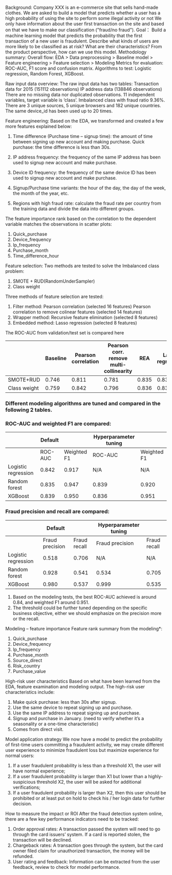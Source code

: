 Background:
Company XXX is an e-commerce site that sells hand-made clothes. We are asked to build a model that predicts whether a user has a high probability of using the site to perform some illegal activity or not
We only have information about the user first transaction on the site and based on that we have to make our classification ("fraud/no fraud").
Goal：
Build a machine learning model that predicts the probability that the first transaction of a new user is fraudulent.
Describe what kinds of users are more likely to be classified as at risk? What are their characteristics?
From the product perspective, how can we use this model.
Methodology summary:
Overall flow:
EDA > Data preprocessing > Baseline model > Feature engineering > Feature selection > Modeling
Metrics for evaluation: ROC-AUC, F1 score and confusion matrix.
Algorithms to test: Logistic regression, Random Forest, XGBoost.

Raw input data overview:
The raw input data has two tables:
Transaction data for 2015 (151112 observations)
IP address data (138846 observations)
There are no missing data nor duplicated observations.
11 independent variables, target variable is ‘class’.
Imbalanced class with fraud ratio 9.36%.
There are 3 unique sources, 5 unique browsers and 182 unique countries.
The same device_id has been used up to 20 times.

Feature engineering:
Based on the EDA, we transformed and created a few more features explained below:

1. Time difference (Purchase time – signup time): the amount of time between signing up new account and making purchase. Quick purchase: the time difference is less than 30s.

2. IP address frequency: the frequency of the same IP address has been used to signup new account and make purchase.

3. Device ID frequency: the frequency of the same device ID has been used to signup new account and make purchase.

4. Signup/Purchase time variants: the hour of the day, the day of the week, the month of the year, etc.

5. Regions with high fraud rate: calculate the fraud rate per country from the training data and divide the data into different groups.

The feature importance rank based on the correlation to the dependent variable matches the observations in scatter plots:

1. Quick_purchase
2. Device_frequency
3. Ip_frequency
4. Purchase_month
5. Time_difference_hour

Feature selection:
Two methods are tested to solve the Imbalanced class problem:
1. SMOTE + RUD(RandomUnderSampler)
2. Class weight

Three methods of feature selection are tested:
1. Filter method: Pearson correlation (selected 16 features)
                             Pearson correlation to remove colinear features (selected 14 features)
2. Wrapper method: Recursive feature elimination (selected 8 features)
3. Embedded method: Lasso regression (selected 8 features)

The ROC-AUC from validation/test set is compared here

|              | Baseline | Pearson correlation | Pearson corr. remove multi-collinearity | REA   | Lasso regression |
|--------------|----------|---------------------|-----------------------------------------|-------|------------------|
| SMOTE+RUD    | 0.746    | 0.811               | 0.781                                   | 0.835 | 0.838            |
| Class weight | 0.759    | 0.842               | 0.796                                   | 0.836 | 0.835            |


### Different modeling algorithms are tuned and compared in the following 2 tables.
### ROC-AUC and weighted F1 are compared:
|                     | Default |             | Hyperparameter tuning |             |
|---------------------|---------|-------------|-----------------------|-------------|
|                     | ROC-AUC | Weighted F1 | ROC-AUC               | Weighted F1 |
| Logistic regression | 0.842   | 0.917       | N/A                   | N/A         |
| Random forest       | 0.835   | 0.947       | 0.839                 | 0.920       |
| XGBoost             | 0.839   | 0.950       | 0.836                 | 0.951       |

### Fraud precision and recall are compared:

|                     | Default         |              | Hyperparameter tuning |              |
|---------------------|-----------------|--------------|-----------------------|--------------|
|                     | Fraud precision | Fraud recall | Fraud precision       | Fraud recall |
| Logistic regression | 0.518           | 0.706        | N/A                   | N/A          |
| Random forest       | 0.928           | 0.541        | 0.534                 | 0.705        |
| XGBoost             | 0.980           | 0.537        | 0.999                 | 0.535        |

1. Based on the modeling tests, the best ROC-AUC achieved is around 0.84, and weighted F1 around 0.951.
2. The threshold could be further tuned depending on the specific business objective, either we should emphasize on the precision more or the recall.

Modeling – feature importance
Feature rank summary from the modeling*:

1. Quick_purchase
2. Device_frequency
3. Ip_frequency
4. Purchase_month
5. Source_direct
6. Risk_country
7. Purchase_value

High-risk user characteristics 
Based on what have been learned from the EDA, feature examination and modeling output. The high-risk user characteristics include:

1. Make quick purchase: less than 30s after signup.
2. Use the same device to repeat signing up and purchase.
3. Use the same IP address to repeat signing up and purchase.
4. Signup and purchase in January. (need to verify whether it’s a seasonality or a one-time characteristic)
5. Comes from direct visit.

Model application strategy
We now have a model to predict the probability of first-time users committing a fraudulent activity, we may create different user experience to minimize fraudulent loss but maximize experience for normal users: 
1. If a user fraudulent probability is less than a threshold X1, the user will have normal experience; 
2. If a user fraudulent probability is larger than X1 but lower than a highly-suspicious threshold X2, the user will be asked for additional verifications; 
3. If a user fraudulent probability is larger than X2, then this user should be prohibited or at least put on hold to check his / her login data for further decision.

How to measure the impact or ROI
After the fraud detection system online, there are a few key performance indicators need to be tracked:
1. Order approval rates: A transaction passed the system will need to go through the card issuers’ system. If a card is reported stolen, the transaction will be declined.
2. Chargeback rates: A transaction goes through the system, but the card owner filed claim for unauthorized transaction, the money will be refunded.
3. User rating and feedback: Information can be extracted from the user feedback, review to check for model performance.




